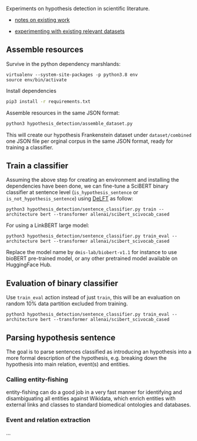 Experiments on hypothesis detection in scientific literature.

* [notes on existing work](docs/hypothesis-detection-notes.md)

* [experimenting with existing relevant datasets](dataset/Readme.md)


## Assemble resources 

Survive in the python dependency marshlands:

```
virtualenv --system-site-packages -p python3.8 env
source env/bin/activate
```

Install dependencies

```sh
pip3 install -r requirements.txt 
```

Assemble resources in the same JSON format: 

```sh
python3 hypothesis_detection/assemble_dataset.py
```

This will create our hypothesis Frankenstein dataset under `dataset/combined` one JSON file per orginal corpus in the same JSON format, ready for training a classifier. 


## Train a classifier

Assuming the above step for creating an environment and installing the dependencies have been done, we can fine-tune a SciBERT binary classifier at sentence level (`is_hypothesis_sentence` or `is_not_hypothesis_sentence`) using [DeLFT](https://github.com/kermitt2/delft) as follow: 

```console
python3 hypothesis_detection/sentence_classifier.py train --architecture bert --transformer allenai/scibert_scivocab_cased
```

For using a LinkBERT large model: 

```console
python3 hypothesis_detection/sentence_classifier.py train_eval --architecture bert --transformer allenai/scibert_scivocab_cased
```

Replace the model name by `dmis-lab/biobert-v1.1` for instance to use bioBERT pre-trained model, or any other pretrained model available on HuggingFace Hub.


## Evaluation of binary classifier

Use `train_eval` action instead of just `train`, this will be an evaluation on random 10% data partition excluded from training. 

```console
python3 hypothesis_detection/sentence_classifier.py train_eval --architecture bert --transformer allenai/scibert_scivocab_cased
```



## Parsing hypothesis sentence

The goal is to parse sentences classified as introducing an hypothesis into a more formal description of the hypothesis, e.g. breaking down the hypothesis into main relation, event(s) and entities. 

### Calling entity-fishing

entity-fishing can do a good job in a very fast manner for identifying and disambiguating all entities against Wikidata, which enrich entities with external links and classes to standard biomedical ontologies and databases. 


### Event and relation extraction

...




